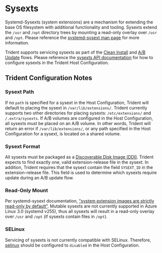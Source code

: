 # Sysexts

Systemd-Sysexts (system extensions) are a mechanism for extending the base OS
filesystem with additional functionality and tooling. Sysexts extend the `/usr`
and `/opt` directory trees by mounting a read-only overlay over `/usr` and
`/opt`. Please reference the [systemd-sysext man
page](https://man.archlinux.org/man/systemd-sysext.8.en) for more information.

Trident supports servicing sysexts as part of the [Clean
Install](../Reference/Glossary.md#clean-install) and [A/B
Update](../Reference/Glossary.md#ab-update) flows. Please reference the [sysexts
API
documentation](../Reference/Host-Configuration/API-Reference/Os.md#sysexts-optional)
for how to configure sysexts in the Trident Host Configuration.

## Trident Configuration Notes

### Sysext Path

If no `path` is specified for a sysext in the Host Configuration, Trident will
default to placing the sysext in `/var/lib/extensions/`. Trident currently
supports two other directories for placing sysexts: `/etc/extensions/` and
`/.extra/sysexts`. If A/B volumes are configured in the Host Configuration, all
sysexts must be placed on an A/B volume. In other words, Trident will return an
error if `/var/lib/extensions/`, or any path specified in the Host Configuration
for a sysext, is located on a shared volume.

### Sysext Format

All sysexts must be packaged as a [Discoverable Disk Image
(DDI)](https://uapi-group.org/specifications/specs/discoverable_disk_image/).
Trident expects to find exactly one, valid extension-release file in the sysext.
In addition, Trident requires that the sysext contain the field `SYSEXT_ID` in
the extension-release file. This field is used to determine which sysexts
require update during an A/B update flow.

### Read-Only Mount

Per systemd-sysext documentation, ["system extension images are strictly
read-only by default"](https://man.archlinux.org/man/systemd-sysext.8.en).
Mutable sysexts are not currently supported in Azure Linux 3.0 (systemd v255),
thus all sysexts will result in a read-only overlay over `/usr` and `/opt` (if
sysexts contain files in `/opt`).

### SELinux

Servicing of sysexts is not currently compatible with SELinux. Therefore,
[selinux](../Reference/Host-Configuration/API-Reference/Selinux.md) should be
configured to `disabled` in the Host Configuration.
